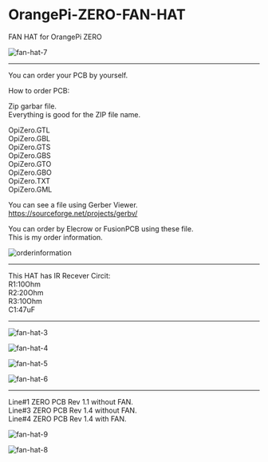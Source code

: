 # OrangePi-ZERO-FAN-HAT
FAN HAT for OrangePi ZERO

![fan-hat-7](https://user-images.githubusercontent.com/6020549/30236881-e1022aa0-955f-11e7-981e-05ddf31f22e0.JPG)


----

You can order your PCB by yourself.   

How to order PCB:   

Zip garbar file.   
Everything is good for the ZIP file name.   

OpiZero.GTL   
OpiZero.GBL   
OpiZero.GTS   
OpiZero.GBS   
OpiZero.GTO   
OpiZero.GBO   
OpiZero.TXT   
OpiZero.GML   


You can see a file using Gerber Viewer.   
https://sourceforge.net/projects/gerbv/   

You can order by Elecrow or FusionPCB using these file.   
This is my order information.   

![orderinformation](https://user-images.githubusercontent.com/6020549/30236849-dec78f06-955e-11e7-9ac2-2fa6ef892bd1.JPG)

----

This HAT has IR Recever Circit:   
R1:10Ohm   
R2:20Ohm   
R3:10Ohm   
C1:47uF   

----

![fan-hat-3](https://user-images.githubusercontent.com/6020549/30236874-c6033dfc-955f-11e7-9182-d3702575fda0.JPG)

![fan-hat-4](https://user-images.githubusercontent.com/6020549/30236875-cada0f7c-955f-11e7-9b37-686b668f652e.JPG)

![fan-hat-5](https://user-images.githubusercontent.com/6020549/30236877-cdc38128-955f-11e7-9f76-9d0f30d49631.JPG)

![fan-hat-6](https://user-images.githubusercontent.com/6020549/30236879-d510ee66-955f-11e7-84b1-5888b6e463aa.JPG)

----

Line#1 ZERO PCB Rev 1.1 without FAN.   
Line#3 ZERO PCB Rev 1.4 without FAN.   
Line#4 ZERO PCB Rev 1.4 with FAN.   

![fan-hat-9](https://user-images.githubusercontent.com/6020549/30236883-e5f5fdc0-955f-11e7-8895-50cc09fd9373.JPG)

![fan-hat-8](https://user-images.githubusercontent.com/6020549/30236884-e9c0f644-955f-11e7-8b4c-6276a1f41309.JPG)

